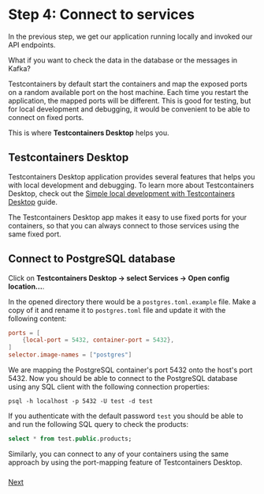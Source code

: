 # Step 4: Connect to services

In the previous step, we get our application running locally and invoked our API endpoints.

What if you want to check the data in the database or the messages in Kafka?

Testcontainers by default start the containers and map the exposed ports on a random available port on the host machine.
Each time you restart the application, the mapped ports will be different.
This is good for testing, but for local development and debugging, it would be convenient to be able to connect on fixed ports.

This is where **Testcontainers Desktop** helps you.

## Testcontainers Desktop
Testcontainers Desktop application provides several features that helps you with local development and debugging.
To learn more about Testcontainers Desktop, check out the [Simple local development with Testcontainers Desktop](https://testcontainers.com/guides/simple-local-development-with-testcontainers-desktop/) guide.

The Testcontainers Desktop app makes it easy to use fixed ports for your containers,
so that you can always connect to those services using the same fixed port.

## Connect to PostgreSQL database
Click on **Testcontainers Desktop → select Services → Open config location...**.

In the opened directory there would be a `postgres.toml.example` file. 
Make a copy of it and rename it to `postgres.toml` file and update it with the following content:

```toml
ports = [
    {local-port = 5432, container-port = 5432},
]
selector.image-names = ["postgres"]
```

We are mapping the PostgreSQL container's port 5432 onto the host's port 5432.
Now you should be able to connect to the PostgreSQL database using any SQL client 
with the following connection properties:

```shell
psql -h localhost -p 5432 -U test -d test
```

If you authenticate with the default password `test` you should be able to and run the following SQL query to check the products:

```sql
select * from test.public.products;
```

Similarly, you can connect to any of your containers using the same approach by using the port-mapping feature of Testcontainers Desktop.

### 
[Next](step-5-write-tests.md)
